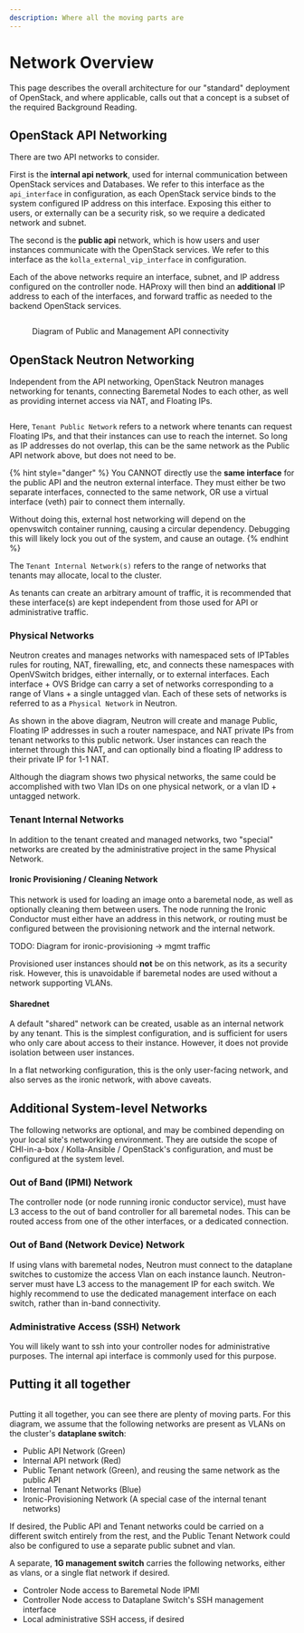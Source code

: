 ```yaml
---
description: Where all the moving parts are
---
```


# Network Overview

This page describes the overall architecture for our "standard" deployment of OpenStack, and where applicable, calls out that a concept is a subset of the required Background Reading.

## OpenStack API Networking

There are two API networks to consider.&#x20;

First is the **internal api network**, used for internal communication between OpenStack services and Databases. We refer to this interface as the `api_interface` in configuration, as each OpenStack service binds to the system configured IP address on this interface. Exposing this either to users, or externally can be a security risk, so we require a dedicated network and subnet.&#x20;

The second is the **public api** network, which is how users and user instances communicate with the OpenStack services. We refer to this interface as the `kolla_external_vip_interface` in configuration.

Each of the above networks require an interface, subnet, and IP address configured on the controller node. HAProxy will then bind an **additional** IP address to each of the interfaces, and forward traffic as needed to the backend OpenStack services.

<figure><img src="../.gitbook/assets/Neutron Networking-API Networks.drawio (1).svg" alt=""><figcaption><p>Diagram of Public and Management API connectivity</p></figcaption></figure>

## OpenStack Neutron Networking

Independent from the API networking, OpenStack Neutron manages networking for tenants, connecting Baremetal Nodes to each other, as well as providing internet access via NAT, and Floating IPs.

<figure><img src="../.gitbook/assets/Neutron Networking-Neutron Networks.drawio (1).svg" alt=""><figcaption></figcaption></figure>

Here, `Tenant Public Network` refers to a network where tenants can request Floating IPs, and that their instances can use to reach the internet. So long as IP addresses do not overlap, this can be the same network as the Public API network above, but does not need to be.

{% hint style="danger" %}
You CANNOT directly use the **same interface** for the public API and the neutron external interface. They must either be two separate interfaces, connected to the same network, OR use a virtual interface (veth) pair to connect them internally.

Without doing this, external host networking will depend on the openvswitch container running, causing a circular dependency. Debugging this will likely lock you out of the system, and cause an outage.
{% endhint %}

The `Tenant Internal Network(s)` refers to the range of networks that tenants may allocate, local to the cluster.

As tenants can create an arbitrary amount of traffic, it is recommended that these interface(s) are kept independent from those used for API or administrative traffic.

### Physical Networks

Neutron creates and manages networks with namespaced sets of IPTables rules for routing, NAT, firewalling, etc, and connects these namespaces with OpenVSwitch bridges, either internally, or to external interfaces. Each interface + OVS Bridge can carry a set of networks corresponding to a range of Vlans + a single untagged vlan. Each of these sets of networks is referred to as a `Physical Network` in Neutron.

As shown in the above diagram, Neutron will create and manage Public, Floating IP addresses in such a router namespace, and NAT private IPs from tenant networks to this public network. User instances can reach the internet through this NAT, and can optionally bind a floating IP address to their private IP for 1-1 NAT.

Although the diagram shows two physical networks, the same could be accomplished with two Vlan IDs on one physical network, or a vlan ID + untagged network.

### Tenant Internal Networks

In addition to the tenant created and managed networks, two "special" networks are created by the administrative project in the same Physical Network.&#x20;

#### Ironic Provisioning / Cleaning Network

This network is used for loading an image onto a baremetal node, as well as optionally cleaning them between users. The node running the Ironic Conductor must either have an address in this network, or routing must be configured between the provisioning network and the internal network.

TODO: Diagram for ironic-provisioning -> mgmt traffic

Provisioned user instances should **not** be on this network, as its a security risk. However, this is unavoidable if baremetal nodes are used without a network supporting VLANs.

#### Sharednet

A default "shared" network can be created, usable as an internal network by any tenant. This is the simplest configuration, and is sufficient for users who only care about access to their instance. However, it does not provide isolation between user instances.

In a flat networking configuration, this is the only user-facing network, and also serves as the ironic network, with above caveats.

## Additional System-level Networks

The following networks are optional, and may be combined depending on your local site's networking environment. They are outside the scope of CHI-in-a-box / Kolla-Ansible / OpenStack's configuration, and must be configured at the system level.

### Out of Band (IPMI) Network

The controller node (or node running ironic conductor service), must have L3 access to the out of band controller for all baremetal nodes. This can be routed access from one of the other interfaces, or a dedicated connection.

### Out of Band (Network Device) Network

If using vlans with baremetal nodes, Neutron must connect to the dataplane switches to customize the access Vlan on each instance launch. Neutron-server must have L3 access to the management IP for each switch. We highly recommend to use the dedicated management interface on each switch, rather than in-band connectivity.

### Administrative Access (SSH) Network

You will likely want to ssh into your controller nodes for administrative purposes. The internal api interface is commonly used for this purpose.

## Putting it all together

<figure><img src="../.gitbook/assets/Neutron Networking-Putting it all together.drawio.svg" alt=""><figcaption></figcaption></figure>

Putting it all together, you can see there are plenty of moving parts. For this diagram, we assume that the following networks are present as VLANs on the cluster's **dataplane switch**:

* Public API Network (Green)
* Internal API network (Red)
* Public Tenant network (Green), and reusing the same network as the public API
* Internal Tenant Networks (Blue)
* Ironic-Provisioning Network (A special case of the internal tenant networks)

If desired, the Public API and Tenant networks could be carried on a different switch entirely from the rest, and the Public Tenant Network could also be configured to use a separate public subnet and vlan.

A separate, **1G management switch** carries the following networks, either as vlans, or a single flat network if desired.

* Controler Node access to Baremetal Node IPMI
* Controller Node access to Dataplane Switch's SSH management interface
* Local administrative SSH access, if desired



